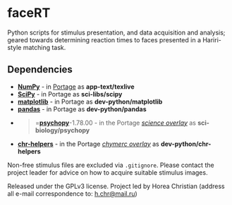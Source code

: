 # faceRT

Python scripts for stimulus presentation, and data acquisition and analysis; geared towards determining reaction times to faces presented in a Hariri-style matching task.

## Dependencies

* **[NumPy](https://en.wikipedia.org/wiki/Numpy)** - in [Portage](http://en.wikipedia.org/wiki/Portage_(software)) as **app-text/texlive**
* **[SciPy](https://en.wikipedia.org/wiki/Scipy)** - in Portage as **sci-libs/scipy**
* **[matplotlib](https://en.wikipedia.org/wiki/Matplotlib)** - in Portage as **dev-python/matplotlib**
* **[pandas](https://en.wikipedia.org/wiki/Pandas_(software))** - in Portage as **dev-python/pandas**
* >=**[psychopy](https://en.wikipedia.org/wiki/Psychopy)**-1.78.00 - in the Portage *[science overlay](https://wiki.gentoo.org/wiki/Project:Science/Overlay)* as **sci-biology/psychopy**
* **[chr-helpers](https://github.com/TheChymera/chr-helpers)** - in the Portage *[chymerc overlay](https://github.com/TheChymera/chymeric)* as **dev-python/chr-helpers**

Non-free stimulus files are excluded via ```.gitignore```. Please contact the project leader for advice on how to acquire suitable stimulus images.

Released under the GPLv3 license.
Project led by Horea Christian (address all e-mail correspondence to: h.chr@mail.ru)
